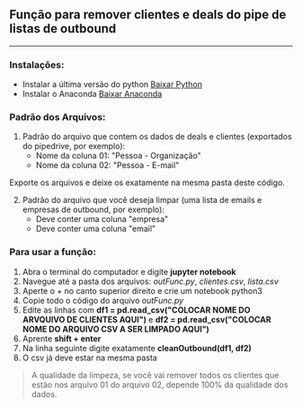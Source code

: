 ## Função para remover clientes e deals do pipe de listas de outbound
___________________

### Instalações:

- Instalar a última versão do python [Baixar Python](https://www.python.org/downloads/)
- Instalar o Anaconda [Baixar Anaconda](https://www.youtube.com/watch?v=T8wK5loXkXg)

### Padrão dos Arquivos:

1. Padrão do arquivo que contem os dados de deals e clientes (exportados do pipedrive, por exemplo):
    - Nome da coluna 01: "Pessoa - Organização"
    - Nome da coluna 02: "Pessoa - E-mail"    

Exporte os arquivos e deixe os exatamente na mesma pasta deste código.

2. Padrão do arquivo que você deseja limpar (uma lista de emails e empresas de outbound, por exemplo):
    - Deve conter uma coluna "empresa"
    - Deve conter uma coluna "email"


### Para usar a função:

1. Abra o terminal do computador e digite **jupyter notebook**
2. Navegue até a pasta dos arquivos: *outFunc.py*, *clientes.csv*, *lista.csv*
3. Aperte o *+* no canto superior direito e crie um notebook python3
4. Copie todo o código do arquivo *outFunc.py*
5. Edite as linhas com **df1 = pd.read_csv("COLOCAR NOME DO ARVQUIVO DE CLIENTES AQUI")** e **df2 = pd.read_csv("COLOCAR NOME DO ARQUIVO CSV A SER LIMPADO AQUI")**
6. Aprente **shift + enter**
7. Na linha seguinte digite exatamente **cleanOutbound(df1, df2)**
8. O csv já deve estar na mesma pasta

>  A qualidade da limpeza, se você vai remover todos os clientes que estão nos arquivo 01 do arquivo 02, depende 100% da qualidade dos dados. 

